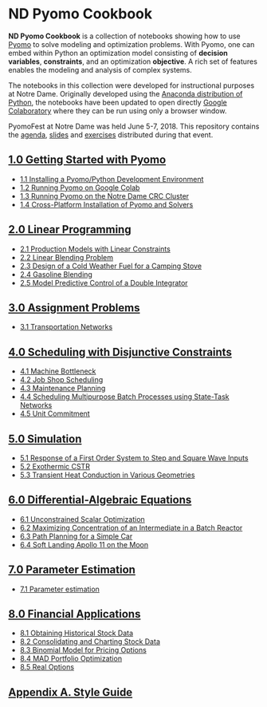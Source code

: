 
# ND Pyomo Cookbook

**ND Pyomo Cookbook** is a collection of notebooks showing how to use [Pyomo](http://www.pyomo.org/) to solve
modeling and optimization problems. With Pyomo, one can embed within Python an optimization model consisting of
**decision variables**, **constraints**, and an optimization **objective**. A rich set of features enables the modeling
and analysis of complex systems.

The notebooks in this collection were developed for instructional purposes at Notre Dame. Originally
developed using the [Anaconda distribution of Python](https://www.anaconda.com/download/), the notebooks have been
updated to open directly [Google Colaboratory](https://colab.research.google.com/) where they can be run using
only a browser window.

PyomoFest at Notre Dame was held June 5-7, 2018. This repository contains the
[agenda](https://github.com/jckantor/ND-Pyomo-Cookbook/tree/master/PyomoFest/PyomoFest.md),
[slides](https://github.com/jckantor/ND-Pyomo-Cookbook/tree/master/PyomoFest/slides) and
[exercises](https://github.com/jckantor/ND-Pyomo-Cookbook/tree/master/PyomoFest/exercises_wo_soln/exercises)
distributed during that event.


## [1.0 Getting Started with Pyomo](notebooks/01.00-Getting-Started-with-Pyomo.ipynb)
- [1.1 Installing a Pyomo/Python Development Environment](notebooks/01.01-Installing-Pyomo.ipynb)
- [1.2 Running Pyomo on Google Colab](notebooks/01.02-Running-Pyomo-on-Google-Colab.ipynb)
- [1.3 Running Pyomo on the Notre Dame CRC Cluster](notebooks/01.03-Running-Pyomo-on-the-Notre-Dame-CRC-Cluster.ipynb)
- [1.4 Cross-Platform Installation of Pyomo and Solvers](notebooks/01.04-Cross-Platform-Installation-of-Pyomo-and-Solvers.ipynb)

## [2.0 Linear Programming](notebooks/02.00-Linear-Programming.ipynb)
- [2.1 Production Models with Linear Constraints](notebooks/02.01-Production-Models-with-Linear-Constraints.ipynb)
- [2.2 Linear Blending Problem](notebooks/02.02-Linear-Blending-Problem.ipynb)
- [2.3 Design of a Cold Weather Fuel for a Camping Stove](notebooks/02.03-Mixture-Design-Cold-Weather-Fuel.ipynb)
- [2.4 Gasoline Blending](notebooks/02.04-Gasoline-Blending.ipynb)
- [2.5 Model Predictive Control of a Double Integrator](notebooks/02.05-Model-Predictive-Control-of-a-Double-Integrator.ipynb)

## [3.0 Assignment Problems](notebooks/03.00-Assignment-Problems.ipynb)
- [3.1 Transportation Networks](notebooks/03.01-Transportation-Networks.ipynb)

## [4.0 Scheduling with Disjunctive Constraints](notebooks/04.00-Scheduling-with-Disjunctive-Constraints.ipynb)
- [4.1 Machine Bottleneck](notebooks/04.01-Machine-Bottleneck.ipynb)
- [4.2 Job Shop Scheduling](notebooks/04.02-Job-Shop-Scheduling.ipynb)
- [4.3 Maintenance Planning](notebooks/04.03-Maintenance-Planning.ipynb)
- [4.4 Scheduling Multipurpose Batch Processes using State-Task Networks](notebooks/04.04-Scheduling-Multipurpose-Batch-Processes-using-State-Task_Networks.ipynb)
- [4.5 Unit Commitment](notebooks/04.05-Unit-Commitment.ipynb)

## [5.0 Simulation](notebooks/05.00-Simulation.ipynb)
- [5.1 Response of a First Order System to Step and Square Wave Inputs](notebooks/05.01-Response-of-a-First-Order-System-to-Step-and-Square-Wave-Inputs.ipynb)
- [5.2 Exothermic CSTR](notebooks/05.02-Exothermic-CSTR.ipynb)
- [5.3 Transient Heat Conduction in Various Geometries](notebooks/05.03-Heat_Conduction_in_Various_Geometries.ipynb)

## [6.0 Differential-Algebraic Equations](notebooks/06.00-Differential-Algebraic-Equations.ipynb)
- [6.1 Unconstrained Scalar Optimization](notebooks/06.01-Unconstrained-Scalar-Optimization.ipynb)
- [6.2 Maximizing Concentration of an Intermediate in a Batch Reactor](notebooks/06.02-Maximizing-Concentration-of-an-Intermediate-in-a-Batch-Reactor.ipynb)
- [6.3 Path Planning for a Simple Car](notebooks/06.03-Path-Planning-for-a-Simple-Car.ipynb)
- [6.4 Soft Landing Apollo 11 on the Moon](notebooks/06.04-Soft-Landing-Apollo-11-on-the-Moon.ipynb)

## [7.0 Parameter Estimation](notebooks/07.00-Parameter-Estimation.ipynb)
- [7.1 Parameter estimation](notebooks/07.01-Parameter-Estimation-Catalytic-Reactor.ipynb)

## [8.0 Financial Applications](notebooks/08.00-Financial-Applications.ipynb)
- [8.1 Obtaining Historical Stock Data](notebooks/08.01-Obtaining-Historical-Stock_-ata.ipynb)
- [8.2 Consolidating and Charting Stock Data](notebooks/08.02-Consolidating-and-Charting-Stock-Data.ipynb)
- [8.3 Binomial Model for Pricing Options](notebooks/08.03-Binomial-Model-for-Pricing-Options.ipynb)
- [8.4 MAD Portfolio Optimization](notebooks/08.04-MAD-Portfolio-Optimization.ipynb)
- [8.5 Real Options](notebooks/08.05-Real-Options.ipynb)

## [Appendix A. Style Guide](notebooks/A.00-Style-Guide.ipynb)
